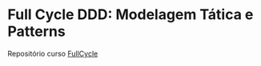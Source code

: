 # Full Cycle DDD: Modelagem Tática e Patterns

Repositório curso [FullCycle](https://fullcycle.com.br/)

